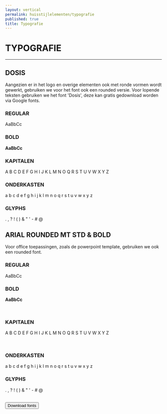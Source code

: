 ```yaml
---
layout: vertical
permalink: huisstijlelementen/typografie
published: true
title: Typografie
---
```


# TYPOGRAFIE
***

## DOSIS

 Aangezien er in het logo en overige elementen ook met ronde vormen wordt gewerkt, gebruiken we voor het font ook een rounded versie. Voor lopende teksten gebruiken we het font 'Dosis', deze kan gratis gedownload worden via Google fonts.

<div class = "jumbotron">
<h3>REGULAR</h3> 
AaBbCc <br>

<h3><strong>BOLD</strong></h3>
<strong>AaBbCc</strong> <br> 

<h3>KAPITALEN</h3>

A     B      C      D      E      F G H I J K L M N O Q R S T U V W X Y Z<br>

<h3>ONDERKASTEN</h3>

a  b  c  d e f g h i j k l m n o q r s t u v w x y z <br>

<h3>GLYPHS</h3>
. , ? ! ( ) & " ' - # @ <br>

</div>

## ARIAL ROUNDED MT STD & BOLD
Voor office toepassingen, zoals de powerpoint template, gebruiken we ook een rounded font. 

<div class = "jumbotron">
<h3 class="arialrounded">REGULAR</h3> 
<p class="arialrounded">AaBbCc <br>

<h3 class="arialrounded"><strong>BOLD</strong></h3>
<p class="arialrounded"><strong>AaBbCc</strong></p> <br> 

<h3 class="arialrounded">KAPITALEN</h3>

<p class="arialrounded"> A     B      C      D      E      F G H I J K L M N O Q R S T U V W X Y Z</p><br>

<h3 class="arialrounded">ONDERKASTEN</h3>

a  b  c  d e f g h i j k l m n o q r s t u v w x y z <br>

<h3 class="arialrounded">GLYPHS</h3>
<p class="arialrounded">. , ? ! ( ) & " ' - # @ </p><br>


</div>

<a href="https://fonts.google.com/specimen/Dosis" target="_blank">
<button class="btn btn-block btn-primary btntoepassing"> Download fonts</button>
</a>
